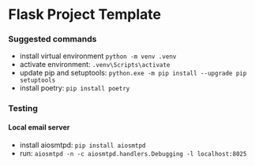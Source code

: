 # Flask Project Template

### Suggested commands
- install virtual environment `python -m venv .venv`
- activate environment: `.venv\Scripts\activate`
- update pip and setuptools: `python.exe -m pip install --upgrade pip setuptools`
- install poetry: `pip install poetry`


### Testing

#### Local email server
- install aiosmtpd: `pip install aiosmtpd`
- run: `aiosmtpd -n -c aiosmtpd.handlers.Debugging -l localhost:8025`
